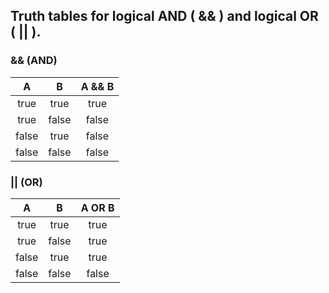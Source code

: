 ## Truth tables for logical AND ( && ) and logical OR ( || ).

### && (AND)
|    A	  |    B	  |  A && B  |
|:-------:|:-------:|:--------:|
|  true	  |  true	  |   true   |
|  true	  |  false	|   false  |
|  false  |  true	  |   false  |
|  false	|  false	|   false  |

### || (OR)
|    A	  |    B	  |  A OR B  |
|:-------:|:-------:|:--------:|
|  true	  |  true	  |   true   |
|  true	  |  false	|   true   |
|  false	|  true	  |   true   |
|  false	|  false	|   false  |